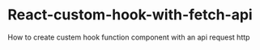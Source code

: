 # React-custom-hook-with-fetch-api
How to create custem hook function component with an api request http
